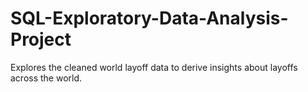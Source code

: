 # SQL-Exploratory-Data-Analysis-Project
Explores the cleaned world layoff data to derive insights about layoffs across the world.
